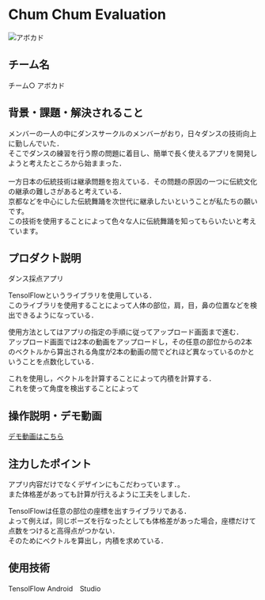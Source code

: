 # Chum Chum Evaluation
<!-- プロダクト名に変更してください -->
![アボカド](https://github.com/kc3hack/2024_O/assets/109881263/775e7e72-f6e1-4bd6-8b02-174a24cc60e4)

## チーム名
チーム○ アボカド
<!-- チームIDとチーム名を入力してください -->


## 背景・課題・解決されること

<!-- テーマ「関西をいい感じに」に対して、考案するプロダクトがどういった(Why)背景から思いついたのか、どのよう(What)な課題があり、どのよう(How)に解決するのかを入力してください -->
メンバーの一人の中にダンスサークルのメンバーがおり，日々ダンスの技術向上に勤しんでいた．<br>
そこでダンスの練習を行う際の問題に​着目し、簡単で長く使えるアプリを開発しようと考えたところから始ままった．<br>
<br>
一方日本の伝統技術は継承問題を抱えている．その問題の原因の一つに伝統文化の継承の難しさがあると考えている．<br>
京都などを中心にした伝統舞踊を​次世代に継承したいということが私たちの願いです。​<br>
この技術を使用することによって色々な人に伝統舞踊を知ってもらいたいと考えています。


## プロダクト説明
<!-- 開発したプロダクトの説明を入力してください -->
ダンス採点アプリ<br>

TensolFlowというライブラリを使用している．<br>
このライブラリを使用することによって人体の部位，肩，目，鼻の位置などを検出できるようになっている．<br>

使用方法としてはアプリの指定の手順に従ってアップロード画面まで進む．<br>
アップロード画面では2本の動画をアップロードし，その任意の部位からの2本のベクトルから算出される角度が2本の動画の間でどれほど異なっているのかということを点数化している．<br>

これを使用し，ベクトルを計算することによって内積を計算する．<br>
これを使って角度を検出することによって<br>



## 操作説明・デモ動画
[デモ動画はこちら](https://www.youtube.com/watch?v=_FAA15ARmas)
<!-- 開発したプロダクトの操作説明について入力してください。また、操作説明デモ動画があれば、埋め込みやリンクを記載してください -->


## 注力したポイント
<!-- 開発したプロダクトの中で、特に注力して作成した箇所・ポイントについて入力してください -->
アプリ内容だけでなくデザインにもこだわっています．。​<br>
また体格差があっても計算が行えるように工夫をしました．​<br>

TensolFlowは任意の部位の座標を出すライブラリである．​<br>
よって例えば，同じポーズを行なったとしても体格差があった場合，座標だけて点数をつけると高得点がつかない．​<br>
そのためにベクトルを算出し，内積を求めている．​<br>



## 使用技術
TensolFlow
Android　Studio

<!-- 使用技術を入力してください -->


<!--
markdownの記法はこちらを参照してください！
https://docs.github.com/ja/get-started/writing-on-github/getting-started-with-writing-and-formatting-on-github/basic-writing-and-formatting-syntax
-->
